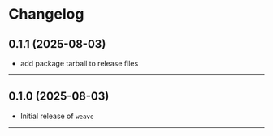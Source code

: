 # Changelog

## 0.1.1 (2025-08-03)

- add package tarball to release files

---

## 0.1.0 (2025-08-03)

- Initial release of `weave`

---
